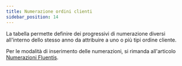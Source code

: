 ```yaml
---
title: Numerazione ordini clienti
sidebar_position: 14
---
```


La tabella permette definire dei progressivi di numerazione diversi all'interno dello stesso anno da attribuire a uno o più tipi ordine cliente.

Per le modalità di inserimento delle numerazioni, si rimanda all'articolo  [Numerazioni Fluentis](/docs/configurations/tables/fluentis-numerations).